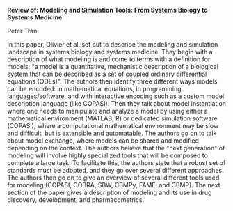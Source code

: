 **Review of: Modeling and Simulation Tools: From Systems Biology to Systems Medicine**

Peter Tran

In this paper, Olivier et al. set out to describe the modeling and simulation landscape in systems biology and systems medicine. They begin with a description of what modeling is and come to terms with a definition for models: "a model is a quantitative, mechanistic description of a biological system that can be described as a set of coupled ordinary differential equations (ODEs)". The authors then identify three different ways models can be encoded: in mathematical equations, in programming languages/software, and with interactive encoding such as a custom model description language (like COPASI). Then they talk about model instantiation where one needs to manipulate and analyze a model by using either a mathematical environment (MATLAB, R) or dedicated simulation software (COPASI), where a computational mathematical environment may be slow and difficult, but is extensible and automatable. The authors go on to talk about model exchange, where models can be shared and modified depending on the context. The authors believe that the "next generation" of modeling will involve highly specialized tools that will be composed to complete a large task. To facilitate this, the authors state that a robust set of standards must be adopted, and they go over several different approaches. The authors then go on to give an overview of several different tools used for modeling (COPASI, COBRA, SBW, CBMPy, FAME, and CBMP). The next section of the paper gives a description of modeling and its use in drug discovery, development, and pharmacometrics.
